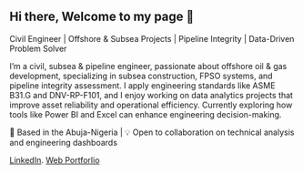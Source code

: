 ## Hi there, Welcome to my page 👋

Civil Engineer | Offshore & Subsea Projects | Pipeline Integrity | Data-Driven Problem Solver

I’m a civil, subsea & pipeline engineer, passionate about offshore oil & gas development, specializing in subsea construction, FPSO systems, and pipeline integrity assessment. I apply engineering standards like ASME B31.G and DNV-RP-F101, and I enjoy working on data analytics projects that improve asset reliability and operational efficiency. Currently exploring how tools like Power BI and Excel can enhance engineering decision-making.

📍 Based in the Abuja-Nigeria | 💡 Open to collaboration on technical analysis and engineering dashboards



<a href="https://www.linkedin.com/in/nuhu-james-akwe-b-eng-msc-r-engr-mnse-68026a293/">LinkedIn</a>.   <a href="https://akwenuhu.github.io/Web-Portfolio/">Web Portforlio</a>
